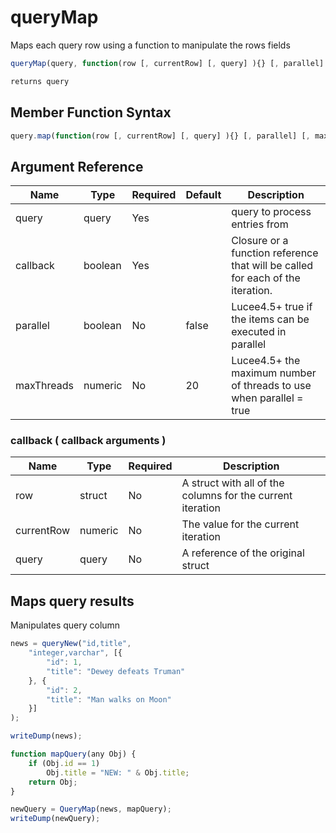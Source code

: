 # queryMap

Maps each query row using a function to manipulate the rows fields

```javascript
queryMap(query, function(row [, currentRow] [, query] ){} [, parallel] [, maxThreads])
```

```javascript
returns query
```

## Member Function Syntax

```javascript
query.map(function(row [, currentRow] [, query] ){} [, parallel] [, maxThreads])
```

## Argument Reference

| Name | Type | Required | Default | Description |
| --- | --- | --- | --- | --- |
| query | query | Yes |  | query to process entries from |
| callback | boolean | Yes |  | Closure or a function reference that will be called for each of the iteration. |
| parallel | boolean | No | false | Lucee4.5+ true if the items can be executed in parallel |
| maxThreads | numeric | No | 20 | Lucee4.5+ the maximum number of threads to use when parallel = true |

### callback ( callback arguments )
| Name | Type | Required | Description |
| --- | --- | --- | --- |
| row | struct | No | A struct with all of the columns for the current iteration |
| currentRow | numeric | No | The value for the current iteration |
| query | query | No | A reference of the original struct |

## Maps query results

Manipulates query column

```javascript
news = queryNew("id,title",
	"integer,varchar", [{
		"id": 1,
		"title": "Dewey defeats Truman"
	}, {
		"id": 2,
		"title": "Man walks on Moon"
	}]
);

writeDump(news);

function mapQuery(any Obj) {
	if (Obj.id == 1)
		Obj.title = "NEW: " & Obj.title;
	return Obj;
}

newQuery = QueryMap(news, mapQuery);
writeDump(newQuery);
```
